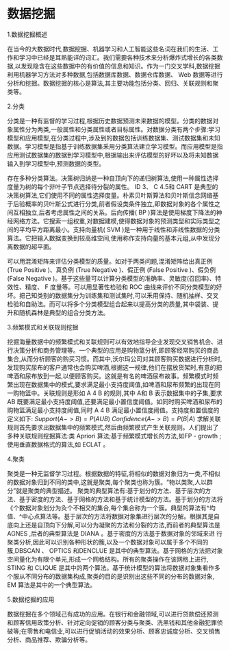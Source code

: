 # 数据挖掘

1.数据挖掘概述

在当今的大数据时代,数据挖掘、机器学习和人工智能这些名词在我们的生活、工作和学习中已经是耳熟能详的词汇。我们需要各种技术来分析爆炸式增长的各类数据,以发现隐含在这些数据中的有价值的信息和知识。作为一门交叉学科,数据挖掘利用机器学习方法对多种数据,包括数据库数据、数据仓库数据、 Web 数据等进行分析和挖掘。数据挖掘的核心是算法,其主要功能包括分类、回归、关联规则和聚类等。

2.分类

分类是一种有监督的学习过程,根据历史数据预测未来数据的模型。分类的数据对象属性分为两类,一般属性和分类属性或者目标属性。对数据分类有两个步骤:学习模型和应用模型,在分类过程中,涉及到的数据包括训练数据集、测试数据集和未知数据。学习模型是指基于训练数据集釆用分类算法建立学习模型。而应用模型是指应用测试数据集的数据到学习模型中,根据输出来评估模型的好坏以及将未知数据输入到学习模型中,预测数据的类型。

存在多种分类算法。决策树归纳是一种自顶向下的递归树算法,使用一种属性选择度量为树的每个非叶子节点选择待分裂的属性。 ID 3、 C 4.5和 CART 是典型的决策树算法,它们使用不同的属性选择度量。朴素贝叶斯算法和贝叶斯信念网络基于后验概率的贝叶斯公式进行分类,前者假设类条件独立,即数据对象的各个属性之间互相独立,后者考虑属性之间的关系。后向传播( BP )算法是使用梯度下降法的神经网络方法。它搜索一组权重,对数据建模,使得数据对象的预测类型和实际类型之间的平均平方距离最小。支持向量机( SVM )是一种用于线性和非线性数据的分类算法。它把输入数据变换到较高维空间,使用称作支持向量的基本元组,从中发现分离数据的超平面。

可以用混淆矩阵来评估分类模型的质量。如对于两类问题,混淆矩阵给出真正例 (True Positive )、真负例 (True Negative )、假正例 (False Positive )、假负例 (False Negative )。基于这些量可以计算分类模型的准确率、灵敏度(召回率)、特效性、精度、 F 度量等。可以用显著性检验和 ROC 曲线来评价不同分类模型的好坏。把己知类别的数据集分为训练集和测试集时,可以釆用保持、随机抽样、交叉检验和自助法。而可以将多个分类模型组合起来以提高分类的质量,其中袋装、提升和随机森林是典型的组合分类方法。

3.频繁模式和关联规则挖掘

挖掘海量数据中的频繁模式和关联规则可以有效地指导企业发现交叉销售机会、进行决策分析和商务管理等。一个典型的应用是购物篮分析,即顾客经常购买的商品集合,从而分析顾客的购买习惯。而其中,沃尔玛公司对其顾客购买数据进行分析时,发现购买尿布的客户通常也会购买啤酒,根据这一规律,他们在摆放货架时,有意的把啤酒和尿布放到一起,以便顾客购买。这就是有名的啤酒尿布故事。频繁模式时频繁出现在数据集中的模式,要求满足最小支持度阈值,如啤酒和尿布频繁的出现在同一购物篮中。关联规则是形如 A 4 B 的规则,其中 A和 B 表示数据集中的子集,要求 AB 既要满足最小支持度阈值,还要满足最小置信度阈值。如同时购买啤酒和尿布的购物篮满足最小支持度阈值,同时 A 4 B 满足最小置信度阈值。支持度和置信度的定义如下:
$Support ( A -> B ) = P ( AUB )$
$Confidence ( A -> B ) = P ( B | A )$
求解关联规则首先要求出数据集中的频繁模式,然后由频繁模式产生关联规则。人们提出了多种关联规则挖掘算法:类 Apriori 算法;基于频繁模式增长的方法,如FP - growth ;使用垂直数据格式的算法,如 ECLAT 。



4.聚类

聚类是一种无监督学习过程。根据数据的特征,将相似的数据对象归为一类,不相似的数据对象归到不同的类中,这就是聚类,每个聚类也称为簇。“物以类聚,人以群分”就是聚类的典型描述。
聚类的典型算法有:基于划分的方法、基于层次的方法、基于密度的方法、基于网格的方法和基于统计模型的方法。基于划分的方法将《个数据对象划分为灸个不相交的集合,每个集合称为一个簇。典型的算法有^均值、^中心点算法等。基于层次的方法将数据对象集进行层次的分解。根据其是自底向上还是自顶向下分解,可以分为凝聚的方法和分裂的方法,而前者的典型算法是 AGNES ,后者的典型算法是 DIANA 。基于密度的方法基于数据对象的邻域来进
行聚类分析,因此可以识别各种形状的簇,以及一个数据对象可以属于多个不同的簇,DBSCAN 、 OPTICS 和DENCLUE 是其中的典型算法。基于网格的方法把对象空间量化为有限个单元,形成一个网格结构。所有的聚类操作在该网格上进行, STING 和 CLIQUE 是其中的两个算法。基于统计模型的算法将数据对象集看作多个服从不同分布的数据集构成,聚类的目的是识别出这些不同的分布的数据对象, EM 算法是其中的一个典型算法。



5.数据挖掘的应用

数据挖掘在多个领域己有成功的应用。在银行和金融领域,可以进行贷款偿还预测和顾客信用政策分析、针对定向促销的顾客分类与聚类、洗黑钱和其他金融犯罪侦破等;在零售和电信业,可以进行促销活动的效果分析、顾客忠诚度分析、交叉销售分析、商品推荐、欺骗分析等。



















